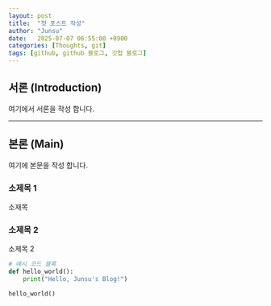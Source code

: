 ```yaml
---
layout: post
title:  "첫 포스트 작성"
author: "Junsu"
date:   2025-07-07 06:55:00 +0900
categories: [Thoughts, git]
tags: [github, github 블로그, 깃헙 블로그]
---
```


## 서론 (Introduction)

여기에서 서론을 작성 합니다.

---

## 본론 (Main)

여기에 본문을 작성 합니다.

### 소제목 1

소재목 

### 소제목 2

소제목 2


```python
# 예시 코드 블록
def hello_world():
    print("Hello, Junsu's Blog!")

hello_world()

